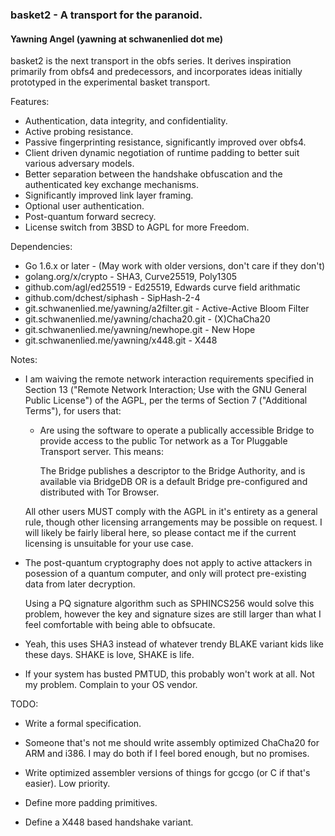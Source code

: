 ### basket2 - A transport for the paranoid.
#### Yawning Angel (yawning at schwanenlied dot me)

basket2 is the next transport in the obfs series.  It derives inspiration
primarily from obfs4 and predecessors, and incorporates ideas initially
prototyped in the experimental basket transport.

Features:

 * Authentication, data integrity, and confidentiality.
 * Active probing resistance.
 * Passive fingerprinting resistance, significantly improved over obfs4.
 * Client driven dynamic negotiation of runtime padding to better suit various
   adversary models.
 * Better separation between the handshake obfuscation and the authenticated
   key exchange mechanisms.
 * Significantly improved link layer framing.
 * Optional user authentication.
 * Post-quantum forward secrecy.
 * License switch from 3BSD to AGPL for more Freedom.

Dependencies:

 * Go 1.6.x or later - (May work with older versions, don't care if they don't)
 * golang.org/x/crypto - SHA3, Curve25519, Poly1305
 * github.com/agl/ed25519 - Ed25519, Edwards curve field arithmatic
 * github.com/dchest/siphash - SipHash-2-4
 * git.schwanenlied.me/yawning/a2filter.git - Active-Active Bloom Filter
 * git.schwanenlied.me/yawning/chacha20.git - (X)ChaCha20
 * git.schwanenlied.me/yawning/newhope.git - New Hope
 * git.schwanenlied.me/yawning/x448.git - X448

Notes:

 * I am waiving the remote network interaction requirements specified in
   Section 13 ("Remote Network Interaction; Use with the GNU General Public
   License") of the AGPL, per the terms of Section 7 ("Additional Terms"),
   for users that:

    * Are using the software to operate a publically accessible Bridge to
      provide access to the public Tor network as a Tor Pluggable Transport
      server.  This means:

        The Bridge publishes a descriptor to the Bridge Authority, and is
        available via BridgeDB OR is a default Bridge pre-configured and
        distributed with Tor Browser.

   All other users MUST comply with the AGPL in it's entirety as a general
   rule, though other licensing arrangements may be possible on request.
   I will likely be fairly liberal here, so please contact me if the
   current licensing is unsuitable for your use case.

 * The post-quantum cryptography does not apply to active attackers in
   posession of a quantum computer, and only will protect pre-existing data
   from later decryption.

   Using a PQ signature algorithm such as SPHINCS256 would solve this
   problem, however the key and signature sizes are still larger than what
   I feel comfortable with being able to obfsucate.

 * Yeah, this uses SHA3 instead of whatever trendy BLAKE variant kids like
   these days.  SHAKE is love, SHAKE is life.

 * If your system has busted PMTUD, this probably won't work at all.  Not my
   problem.  Complain to your OS vendor.

TODO:

 * Write a formal specification.

 * Someone that's not me should write assembly optimized ChaCha20 for ARM and
   i386.  I may do both if I feel bored enough, but no promises.

 * Write optimized assembler versions of things for gccgo (or C if that's
   easier).  Low priority.

 * Define more padding primitives.

 * Define a X448 based handshake variant.
